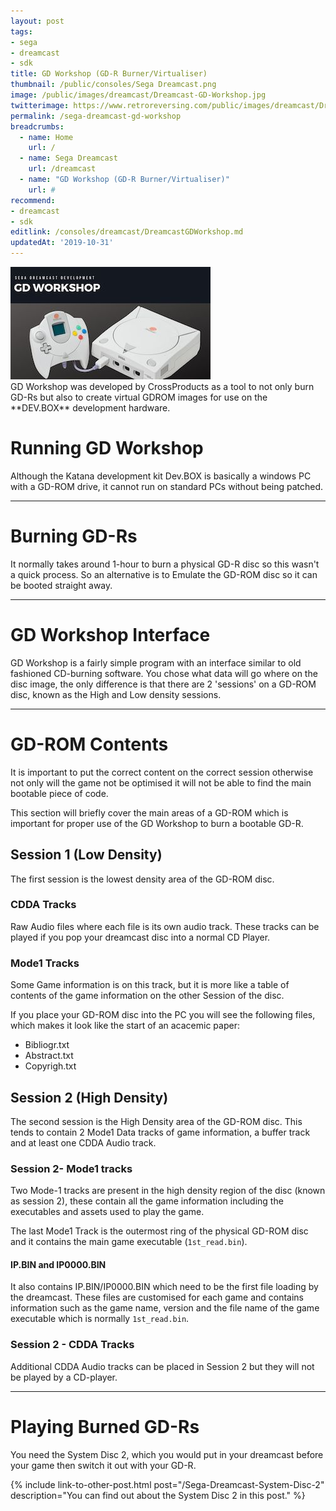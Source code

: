 ```yaml
---
layout: post
tags: 
- sega
- dreamcast
- sdk
title: GD Workshop (GD-R Burner/Virtualiser)
thumbnail: /public/consoles/Sega Dreamcast.png
image: /public/images/dreamcast/Dreamcast-GD-Workshop.jpg
twitterimage: https://www.retroreversing.com/public/images/dreamcast/Dreamcast-GD-Workshop.jpg
permalink: /sega-dreamcast-gd-workshop
breadcrumbs:
  - name: Home
    url: /
  - name: Sega Dreamcast
    url: /dreamcast
  - name: "GD Workshop (GD-R Burner/Virtualiser)"
    url: #
recommend:
- dreamcast
- sdk
editlink: /consoles/dreamcast/DreamcastGDWorkshop.md
updatedAt: '2019-10-31'
---	
```

<section class="postSection">
    <img src="/public/images/dreamcast/Dreamcast-GD-Workshop.jpg" style="width:inherit;" class="wow slideInLeft postImage" />
<div markdown="1">
GD Workshop was developed by CrossProducts as a tool to not only burn GD-Rs but also to create virtual GDROM images for use on the **DEV.BOX** development hardware.
  </div>
</section>
  
# Running GD Workshop
Although the Katana development kit Dev.BOX is basically a windows PC with a GD-ROM drive, it cannot run on standard PCs without being patched.

---
# Burning GD-Rs
It normally takes around 1-hour to burn a physical GD-R disc so this wasn't a quick process. So an alternative is to Emulate the GD-ROM disc so it can be booted straight away.

---
# GD Workshop Interface
GD Workshop is a fairly simple program with an interface similar to old fashioned CD-burning software. You chose what data will go where on the disc image, the only difference is that there are 2 'sessions' on a GD-ROM disc, known as the High and Low density sessions.

---
# GD-ROM Contents
It is important to put the correct content on the correct session otherwise not only will the game not be optimised it will not be able to find the main bootable piece of code.

This section will briefly cover the main areas of a GD-ROM which is important for proper use of the GD Workshop to burn a bootable GD-R.

## Session 1 (Low Density)
The first session is the lowest density area of the GD-ROM disc.

### CDDA Tracks
Raw Audio files where each file is its own audio track. These tracks can be played if you pop your dreamcast disc into a normal CD Player.

### Mode1 Tracks
Some Game information is on this track, but it is more like a table of contents of the game information on the other Session of the disc.

If you place your GD-ROM disc into the PC you will see the following files, which makes it look like the start of an acacemic paper:
* Bibliogr.txt
* Abstract.txt
* Copyrigh.txt

## Session 2 (High Density)
The second session is the High Density area of the GD-ROM disc. This tends to contain 2 Mode1 Data tracks of game information, a buffer track and at least one CDDA Audio track.

### Session 2- Mode1 tracks
Two Mode-1 tracks are present in the high density region of the disc (known as session 2), these contain all the game information including the executables and assets used to play the game.

The last Mode1 Track is the outermost ring of the physical GD-ROM disc and it contains the main game executable (`1st_read.bin`). 

#### IP.BIN and IP0000.BIN
It also contains IP.BIN/IP0000.BIN which need to be the first file loading by the dreamcast. These files are customised for each game and contains information such as the game name, version and the file name of the game executable which is normally `1st_read.bin`.

### Session 2 - CDDA Tracks
Additional CDDA Audio tracks can be placed in Session 2 but they will not be played by a CD-player.

---
# Playing Burned GD-Rs
You need the System Disc 2, which you would put in your dreamcast before your game then switch it out with your GD-R.

{% include link-to-other-post.html post="/Sega-Dreamcast-System-Disc-2" description="You can find out about the System Disc 2 in this post." %}
